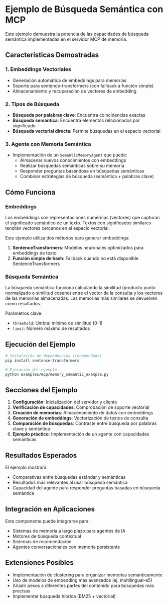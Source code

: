 # Ejemplo de Búsqueda Semántica con MCP

Este ejemplo demuestra la potencia de las capacidades de búsqueda semántica implementadas en el servidor MCP de memoria.

## Características Demostradas

### 1. Embeddings Vectoriales
- Generación automática de embeddings para memorias
- Soporte para sentence-transformers (con fallback a función simple)
- Almacenamiento y recuperación de vectores de embedding

### 2. Tipos de Búsqueda
- **Búsqueda por palabras clave**: Encuentra coincidencias exactas
- **Búsqueda semántica**: Encuentra elementos relacionados por significado
- **Búsqueda vectorial directa**: Permite búsquedas en el espacio vectorial

### 3. Agente con Memoria Semántica
- Implementación de un `SemanticMemoryAgent` que puede:
  - Almacenar nuevos conocimientos con embeddings
  - Realizar búsquedas semánticas sobre su memoria
  - Responder preguntas basándose en búsquedas semánticas
  - Combinar estrategias de búsqueda (semántica + palabras clave)

## Cómo Funciona

### Embeddings

Los embeddings son representaciones numéricas (vectores) que capturan el significado semántico de un texto. Textos con significados similares tendrán vectores cercanos en el espacio vectorial.

Este ejemplo utiliza dos métodos para generar embeddings:
1. **SentenceTransformers**: Modelos neuronales optimizados para embeddings de texto
2. **Función simple de hash**: Fallback cuando no está disponible SentenceTransformers

### Búsqueda Semántica

La búsqueda semántica funciona calculando la similitud (producto punto normalizado o similitud coseno) entre el vector de la consulta y los vectores de las memorias almacenadas. Las memorias más similares se devuelven como resultados.

Parámetros clave:
- `threshold`: Umbral mínimo de similitud (0-1)
- `limit`: Número máximo de resultados

## Ejecución del Ejemplo

```bash
# Instalación de dependencias (recomendado)
pip install sentence-transformers

# Ejecución del ejemplo
python examples/mcp/memory_semantic_example.py
```

## Secciones del Ejemplo

1. **Configuración**: Inicialización del servidor y cliente
2. **Verificación de capacidades**: Comprobación de soporte vectorial
3. **Creación de memorias**: Almacenamiento de datos con embeddings
4. **Generación de embeddings**: Vectorización de textos de consulta
5. **Comparación de búsquedas**: Contraste entre búsqueda por palabras clave y semántica
6. **Ejemplo práctico**: Implementación de un agente con capacidades semánticas

## Resultados Esperados

El ejemplo mostrará:
- Comparativas entre búsquedas estándar y semánticas
- Resultados más relevantes al usar búsqueda semántica
- Capacidad del agente para responder preguntas basadas en búsqueda semántica

## Integración en Aplicaciones

Este componente puede integrarse para:
- Sistemas de memoria a largo plazo para agentes de IA
- Motores de búsqueda contextual
- Sistemas de recomendación
- Agentes conversacionales con memoria persistente

## Extensiones Posibles

- Implementación de clustering para organizar memorias semánticamente
- Uso de modelos de embedding más avanzados (ej. multilingual-e5)
- Añadir pesos a diferentes partes del contenido para búsquedas más precisas
- Implementar búsqueda híbrida (BM25 + vectorial) 